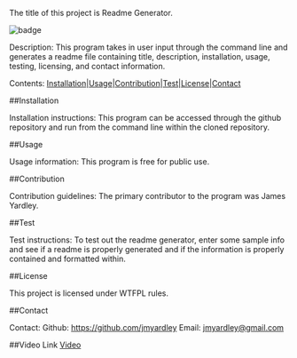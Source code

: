 The title of this project is Readme Generator.

![badge](https://img.shields.io/badge/License-WTFPL-brightgreen)

Description: 
This program takes in user input through the command line and generates a readme file containing title, description, installation, usage, testing, licensing, and contact information.

Contents: [Installation](#Installation)|[Usage](#Usage)|[Contribution](#Contribution)|[Test](#Test)|[License](#License)|[Contact](#Contact) 

##Installation

 Installation instructions: 
This program can be accessed through the github repository and run from the command line within the cloned repository.

##Usage

 Usage information: 
This program is free for public use.

##Contribution

 Contribution guidelines: 
The primary contributor to the program was James Yardley.

##Test

 Test instructions: 
To test out the readme generator, enter some sample info and see if a readme is properly generated and if the information is properly contained and formatted within.

##License

 This project is licensed under WTFPL rules.

##Contact

 Contact: 
Github: https://github.com/jmyardley 
Email: jmyardley@gmail.com

##Video Link
[Video](https://drive.google.com/file/d/1dr8SMBIxD5fxL5knSX-DJg8UPiUrxvJ-/view)
